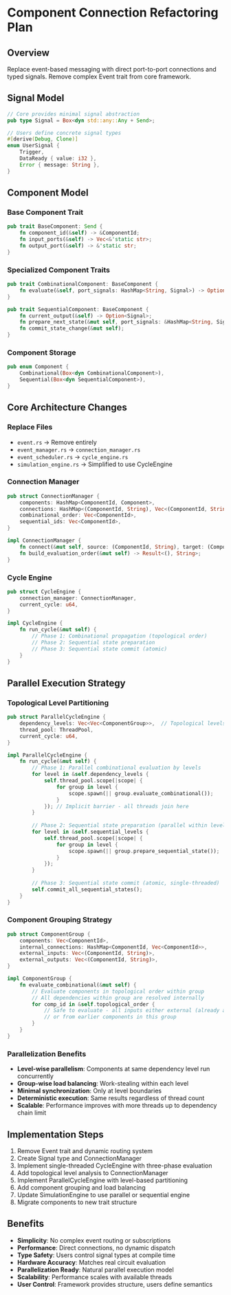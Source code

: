# Component Connection Refactoring Plan

## Overview
Replace event-based messaging with direct port-to-port connections and typed signals. Remove complex Event trait from core framework.

## Signal Model
```rust
// Core provides minimal signal abstraction
pub type Signal = Box<dyn std::any::Any + Send>;

// Users define concrete signal types
#[derive(Debug, Clone)]
enum UserSignal {
    Trigger,
    DataReady { value: i32 },
    Error { message: String },
}
```

## Component Model

### Base Component Trait
```rust
pub trait BaseComponent: Send {
    fn component_id(&self) -> &ComponentId;
    fn input_ports(&self) -> Vec<&'static str>;
    fn output_port(&self) -> &'static str;
}
```

### Specialized Component Traits
```rust
pub trait CombinationalComponent: BaseComponent {
    fn evaluate(&self, port_signals: HashMap<String, Signal>) -> Option<Signal>;
}

pub trait SequentialComponent: BaseComponent {
    fn current_output(&self) -> Option<Signal>;
    fn prepare_next_state(&mut self, port_signals: &HashMap<String, Signal>);
    fn commit_state_change(&mut self);
}
```

### Component Storage
```rust
pub enum Component {
    Combinational(Box<dyn CombinationalComponent>),
    Sequential(Box<dyn SequentialComponent>),
}
```

## Core Architecture Changes

### Replace Files
- `event.rs` → Remove entirely
- `event_manager.rs` → `connection_manager.rs`
- `event_scheduler.rs` → `cycle_engine.rs`
- `simulation_engine.rs` → Simplified to use CycleEngine

### Connection Manager
```rust
pub struct ConnectionManager {
    components: HashMap<ComponentId, Component>,
    connections: HashMap<(ComponentId, String), Vec<(ComponentId, String)>>,
    combinational_order: Vec<ComponentId>,
    sequential_ids: Vec<ComponentId>,
}

impl ConnectionManager {
    fn connect(&mut self, source: (ComponentId, String), target: (ComponentId, String));
    fn build_evaluation_order(&mut self) -> Result<(), String>;
}
```

### Cycle Engine
```rust
pub struct CycleEngine {
    connection_manager: ConnectionManager,
    current_cycle: u64,
}

impl CycleEngine {
    fn run_cycle(&mut self) {
        // Phase 1: Combinational propagation (topological order)
        // Phase 2: Sequential state preparation
        // Phase 3: Sequential state commit (atomic)
    }
}
```

## Parallel Execution Strategy

### Topological Level Partitioning
```rust
pub struct ParallelCycleEngine {
    dependency_levels: Vec<Vec<ComponentGroup>>,  // Topological levels
    thread_pool: ThreadPool,
    current_cycle: u64,
}

impl ParallelCycleEngine {
    fn run_cycle(&mut self) {
        // Phase 1: Parallel combinational evaluation by levels
        for level in &self.dependency_levels {
            self.thread_pool.scope(|scope| {
                for group in level {
                    scope.spawn(|| group.evaluate_combinational());
                }
            }); // Implicit barrier - all threads join here
        }
        
        // Phase 2: Sequential state preparation (parallel within level)
        for level in &self.sequential_levels {
            self.thread_pool.scope(|scope| {
                for group in level {
                    scope.spawn(|| group.prepare_sequential_state());
                }
            });
        }
        
        // Phase 3: Sequential state commit (atomic, single-threaded)
        self.commit_all_sequential_states();
    }
}
```

### Component Grouping Strategy
```rust
pub struct ComponentGroup {
    components: Vec<ComponentId>,
    internal_connections: HashMap<ComponentId, Vec<ComponentId>>,
    external_inputs: Vec<(ComponentId, String)>,
    external_outputs: Vec<(ComponentId, String)>,
}

impl ComponentGroup {
    fn evaluate_combinational(&mut self) {
        // Evaluate components in topological order within group
        // All dependencies within group are resolved internally
        for comp_id in &self.topological_order {
            // Safe to evaluate - all inputs either external (already available) 
            // or from earlier components in this group
        }
    }
}
```

### Parallelization Benefits
- **Level-wise parallelism**: Components at same dependency level run concurrently
- **Group-wise load balancing**: Work-stealing within each level
- **Minimal synchronization**: Only at level boundaries
- **Deterministic execution**: Same results regardless of thread count
- **Scalable**: Performance improves with more threads up to dependency chain limit

## Implementation Steps
1. Remove Event trait and dynamic routing system
2. Create Signal type and ConnectionManager
3. Implement single-threaded CycleEngine with three-phase evaluation
4. Add topological level analysis to ConnectionManager
5. Implement ParallelCycleEngine with level-based partitioning
6. Add component grouping and load balancing
7. Update SimulationEngine to use parallel or sequential engine
8. Migrate components to new trait structure

## Benefits
- **Simplicity**: No complex event routing or subscriptions
- **Performance**: Direct connections, no dynamic dispatch
- **Type Safety**: Users control signal types at compile time
- **Hardware Accuracy**: Matches real circuit evaluation
- **Parallelization Ready**: Natural parallel execution model
- **Scalability**: Performance scales with available threads
- **User Control**: Framework provides structure, users define semantics